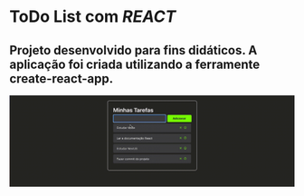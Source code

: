 # ToDo List com _REACT_

## Projeto desenvolvido para fins didáticos. A aplicação foi criada utilizando a ferramente create-react-app.

![video](/public/ToD0.gif)
